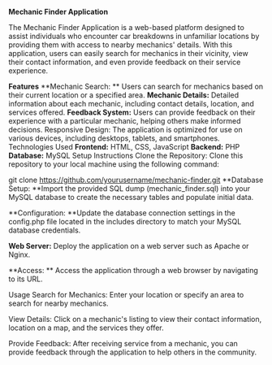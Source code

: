 **Mechanic Finder Application**

The Mechanic Finder Application is a web-based platform designed to assist individuals who encounter car breakdowns in unfamiliar locations by providing them with access to nearby mechanics' details. With this application, users can easily search for mechanics in their vicinity, view their contact information, and even provide feedback on their service experience.

**Features**
**Mechanic Search: ** Users can search for mechanics based on their current location or a specified area.
**Mechanic Details:** Detailed information about each mechanic, including contact details, location, and services offered.
**Feedback System:** Users can provide feedback on their experience with a particular mechanic, helping others make informed decisions.
Responsive Design: The application is optimized for use on various devices, including desktops, tablets, and smartphones.
Technologies Used
**Frontend:** HTML, CSS, JavaScript
**Backend:** PHP
**Database:** MySQL
Setup Instructions
Clone the Repository: Clone this repository to your local machine using the following command:

git clone https://github.com/yourusername/mechanic-finder.git
**Database Setup: **Import the provided SQL dump (mechanic_finder.sql) into your MySQL database to create the necessary tables and populate initial data.

**Configuration: **Update the database connection settings in the config.php file located in the includes directory to match your MySQL database credentials.

**Web Server:** Deploy the application on a web server such as Apache or Nginx.

**Access: ** Access the application through a web browser by navigating to its URL.

Usage
Search for Mechanics: Enter your location or specify an area to search for nearby mechanics.

View Details: Click on a mechanic's listing to view their contact information, location on a map, and the services they offer.

Provide Feedback: After receiving service from a mechanic, you can provide feedback through the application to help others in the community.
